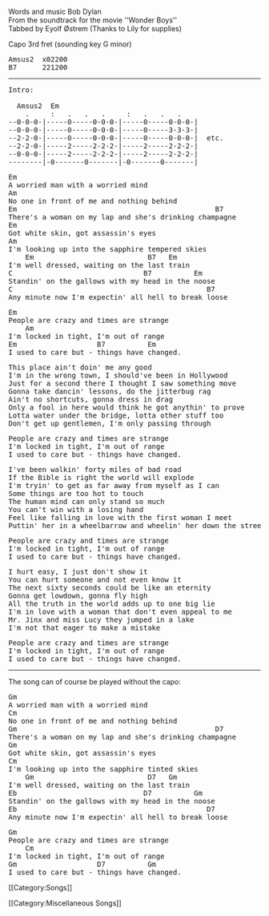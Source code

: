 Words and music Bob Dylan<br>
From the soundtrack for the movie ''Wonder Boys''<br>
Tabbed by Eyolf Østrem (Thanks to Lily for supplies)

Capo 3rd fret (sounding key G minor)

<pre class="chords">
Amsus2  x02200
B7      221200
</pre>

----
<pre class="tab">
Intro:

  Amsus2  Em
    .     :   .   .   .     :   .   .   .
--0-0-0-|-----0-----0-0-0-|-----0-----0-0-0-|
--0-0-0-|-----0-----0-0-0-|-----0-----3-3-3-|
--2-2-0-|-----0-----0-0-0-|-----0-----0-0-0-|  etc.
--2-2-0-|-----2-----2-2-2-|-----2-----2-2-2-|
--0-0-0-|-----2-----2-2-2-|-----2-----2-2-2-|
--------|-0-------0-------|-0-------0-------|</pre>

<pre class="verse">
Em
A worried man with a worried mind
Am
No one in front of me and nothing behind
Em                                               B7
There's a woman on my lap and she's drinking champagne
Em
Got white skin, got assassin's eyes
Am
I'm looking up into the sapphire tempered skies
    Em                           B7   Em
I'm well dressed, waiting on the last train
C                               B7          Em
Standin' on the gallows with my head in the noose
C                                              B7
Any minute now I'm expectin' all hell to break loose </pre>
<pre class="refrain">
Em
People are crazy and times are strange
    Am
I'm locked in tight, I'm out of range
Em                   B7          Em
I used to care but - things have changed. </pre>

<pre class="verse">This place ain't doin' me any good
I'm in the wrong town, I should've been in Hollywood
Just for a second there I thought I saw something move
Gonna take dancin' lessons, do the jitterbug rag
Ain't no shortcuts, gonna dress in drag
Only a fool in here would think he got anythin' to prove
Lotta water under the bridge, lotta other stuff too
Don't get up gentlemen, I'm only passing through</pre>
<pre class="refrain">People are crazy and times are strange
I'm locked in tight, I'm out of range
I used to care but - things have changed. </pre>

<pre class="verse">I've been walkin' forty miles of bad road
If the Bible is right the world will explode
I'm tryin' to get as far away from myself as I can
Some things are too hot to touch
The human mind can only stand so much
You can't win with a losing hand
Feel like falling in love with the first woman I meet
Puttin' her in a wheelbarrow and wheelin' her down the street</pre>

<pre class="refrain">People are crazy and times are strange
I'm locked in tight, I'm out of range
I used to care but - things have changed. </pre>

<pre class="verse">I hurt easy, I just don't show it
You can hurt someone and not even know it
The next sixty seconds could be like an eternity
Gonna get lowdown, gonna fly high
All the truth in the world adds up to one big lie
I'm in love with a woman that don't even appeal to me
Mr. Jinx and miss Lucy they jumped in a lake
I'm not that eager to make a mistake</pre>

<pre class="refrain">People are crazy and times are strange
I'm locked in tight, I'm out of range
I used to care but - things have changed. </pre>

----
The song can of course be played without the capo:

<pre class="verse">
Gm
A worried man with a worried mind
Cm
No one in front of me and nothing behind
Gm                                               D7
There's a woman on my lap and she's drinking champagne
Gm
Got white skin, got assassin's eyes
Cm
I'm looking up into the sapphire tinted skies
    Gm                           D7   Gm
I'm well dressed, waiting on the last train
Eb                              D7          Gm
Standin' on the gallows with my head in the noose
Eb                                             D7
Any minute now I'm expectin' all hell to break loose </pre>

<pre class="refrain">Gm
People are crazy and times are strange
    Cm
I'm locked in tight, I'm out of range
Gm                   D7          Gm
I used to care but - things have changed. </pre>

[[Category:Songs]]

[[Category:Miscellaneous Songs]]